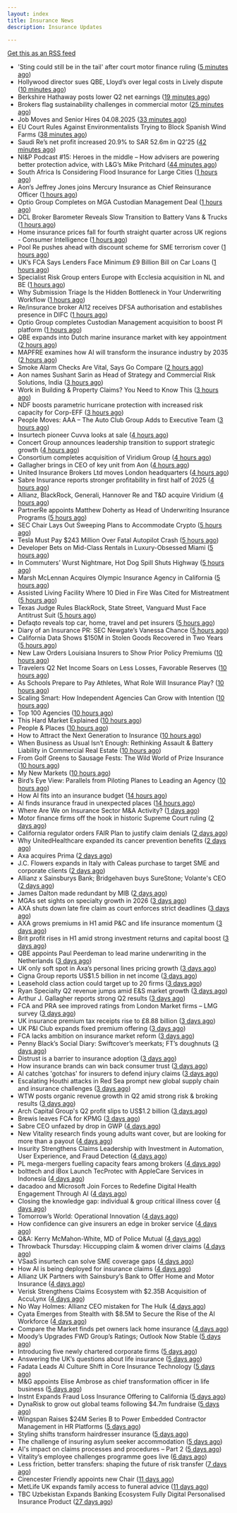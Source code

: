 ```yaml
---
layout: index
title: Insurance News
description: Insurance Updates

---
```


[Get this as an RSS feed](/insurance.rss)

<!-- news_marker starts -->
- 'Sting could still be in the tail' after court motor finance ruling ([5 minutes ago](https://www.postonline.co.uk/news/7958304/sting-could-still-be-in-the-tail-after-court-motor-finance-ruling))
- Hollywood director sues QBE, Lloyd’s over legal costs in Lively dispute ([10 minutes ago](https://www.insurancebusinessmag.com/uk/news/breaking-news/hollywood-director-sues-qbe-lloyds-over-legal-costs-in-lively-dispute-544892.aspx))
- Berkshire Hathaway posts lower Q2 net earnings ([19 minutes ago](https://www.insurancebusinessmag.com/uk/news/breaking-news/berkshire-hathaway-posts-lower-q2-net-earnings-544886.aspx))
- Brokers flag sustainability challenges in commercial motor ([25 minutes ago](https://www.postonline.co.uk/broker/7958303/brokers-flag-sustainability-challenges-in-commercial-motor))
- Job Moves and Senior Hires 04.08.2025 ([33 minutes ago](https://insurance-edge.net/2025/08/04/job-moves-and-senior-hires-04-08-2025/))
- EU Court Rules Against Environmentalists Trying to Block Spanish Wind Farms ([38 minutes ago](https://www.insurancejournal.com/news/international/2025/08/04/834398.htm))
- Saudi Re’s net profit increased 20.9% to SAR 52.6m in Q2’25 ([42 minutes ago](https://www.reinsurancene.ws/saudi-res-net-profit-increased-20-9-to-sar-52-6m-in-q225/))
- NI&P Podcast #15: Heroes in the middle – How advisers are powering better protection advice, with L&G’s Mike Pritchard ([44 minutes ago](https://ifamagazine.com/nip-podcast-15-heroes-in-the-middle-how-advisers-are-powering-better-protection-advice-with-lgs-mike-pritchard/))
- South Africa Is Considering Flood Insurance for Large Cities ([1 hours ago](https://www.insurancejournal.com/news/international/2025/08/04/834394.htm))
- Aon’s Jeffrey Jones joins Mercury Insurance as Chief Reinsurance Officer ([1 hours ago](https://www.reinsurancene.ws/aons-jeffrey-jones-joins-mercury-insurance-as-chief-reinsurance-officer/))
- Optio Group Completes on MGA Custodian Management Deal ([1 hours ago](https://insurance-edge.net/2025/08/04/optio-group-completes-on-mga-custodian-management-deal/))
- DCL Broker Barometer Reveals Slow Transition to Battery Vans & Trucks ([1 hours ago](https://insurance-edge.net/2025/08/04/dcl-broker-barometer-reveals-slow-transition-to-battery-vans-trucks/))
- Home insurance prices fall for fourth straight quarter across UK regions - Consumer Intelligence ([1 hours ago](https://www.insurancebusinessmag.com/uk/news/property-insurance/home-insurance-prices-fall-for-fourth-straight-quarter-across-uk-regions--consumer-intelligence-544877.aspx))
- Pool Re pushes ahead with discount scheme for SME terrorism cover ([1 hours ago](https://www.postonline.co.uk/commercial/7958285/pool-re-pushes-ahead-with-discount-scheme-for-sme-terrorism-cover))
- UK’s FCA Says Lenders Face Minimum £9 Billion Bill on Car Loans ([1 hours ago](https://www.insurancejournal.com/news/international/2025/08/04/834387.htm))
- Specialist Risk Group enters Europe with Ecclesia acquisition in NL and BE ([1 hours ago](https://www.insurancebusinessmag.com/uk/news/mergers-acquisitions/specialist-risk-group-enters-europe-with-ecclesia-acquisition-in-nl-and-be-544876.aspx))
- Why Submission Triage Is the Hidden Bottleneck in Your Underwriting Workflow ([1 hours ago](https://www.insurancejournal.com/blogs/expert-insured/2025/08/04/833691.htm))
- Re/insurance broker AI12 receives DFSA authorisation and establishes presence in DIFC ([1 hours ago](https://www.reinsurancene.ws/re-insurance-broker-ai12-receives-dfsa-authorisation-and-establishes-presence-in-difc/))
- Optio Group completes Custodian Management acquisition to boost PI platform ([1 hours ago](https://www.insurancebusinessmag.com/uk/news/mergers-acquisitions/optio-group-completes-custodian-management-acquisition-to-boost-pi-platform-544875.aspx))
- QBE expands into Dutch marine insurance market with key appointment ([2 hours ago](https://www.reinsurancene.ws/qbe-expands-into-dutch-marine-insurance-market-with-key-appointment/))
- MAPFRE examines how AI will transform the insurance industry by 2035 ([2 hours ago](https://www.reinsurancene.ws/mapfre-examines-how-ai-will-transform-the-insurance-industry-by-2035/))
- Smoke Alarm Checks Are Vital, Says Go Compare ([2 hours ago](https://insurance-edge.net/2025/08/04/smoke-alarm-checks-are-vital-says-go-compare/))
- Aon names Sushant Sarin as Head of Strategy and Commercial Risk Solutions, India ([3 hours ago](https://www.reinsurancene.ws/aon-names-sushant-sarin-as-head-of-strategy-and-commercial-risk-solutions-india/))
- Work in Building & Property Claims? You Need to Know This ([3 hours ago](https://insurance-edge.net/2025/08/04/work-in-building-property-claims-you-need-to-know-this/))
- NDF boosts parametric hurricane protection with increased risk capacity for Corp-EFF ([3 hours ago](https://www.reinsurancene.ws/ndf-boosts-parametric-hurricane-protection-with-increased-risk-capacity-for-corp-eff/))
- People Moves: AAA – The Auto Club Group Adds to Executive Team ([3 hours ago](https://www.insurancejournal.com/news/midwest/2025/08/04/834233.htm))
- Insurtech pioneer Cuvva looks at sale ([4 hours ago](https://www.insurancebusinessmag.com/uk/news/technology/insurtech-pioneer-cuvva-looks-at-sale-544863.aspx))
- Concert Group announces leadership transition to support strategic growth ([4 hours ago](https://www.reinsurancene.ws/concert-group-announces-leadership-transition-to-support-strategic-growth/))
- Consortium completes acquisition of Viridium Group ([4 hours ago](https://www.insurancebusinessmag.com/uk/news/life-insurance/consortium-completes-acquisition-of-viridium-group-544862.aspx))
- Gallagher brings in CEO of key unit from Aon ([4 hours ago](https://www.insurancebusinessmag.com/uk/news/breaking-news/gallagher-brings-in-ceo-of-key-unit-from-aon-544860.aspx))
- United Insurance Brokers Ltd moves London headquarters ([4 hours ago](https://www.insurancebusinessmag.com/uk/news/breaking-news/united-insurance-brokers-ltd-moves-london-headquarters-544859.aspx))
- Sabre Insurance reports stronger profitability in first half of 2025 ([4 hours ago](https://www.insurancebusinessmag.com/uk/news/breaking-news/sabre-insurance-reports-stronger-profitability-in-first-half-of-2025-544858.aspx))
- Allianz, BlackRock, Generali, Hannover Re and T&D acquire Viridium ([4 hours ago](https://www.reinsurancene.ws/allianz-blackrock-generali-hannover-re-and-td-acquire-viridium/))
- PartnerRe appoints Matthew Doherty as Head of Underwriting Insurance Programs ([5 hours ago](https://www.reinsurancene.ws/partnerre-appoints-matthew-doherty-as-head-of-underwriting-insurance-programs/))
- SEC Chair Lays Out Sweeping Plans to Accommodate Crypto ([5 hours ago](https://www.insurancejournal.com/news/national/2025/08/04/834291.htm))
- Tesla Must Pay $243 Million Over Fatal Autopilot Crash ([5 hours ago](https://www.insurancejournal.com/news/national/2025/08/04/834288.htm))
- Developer Bets on Mid-Class Rentals in Luxury-Obsessed Miami ([5 hours ago](https://www.insurancejournal.com/news/southeast/2025/08/04/834278.htm))
- In Commuters’ Wurst Nightmare, Hot Dog Spill Shuts Highway ([5 hours ago](https://www.insurancejournal.com/news/east/2025/08/04/834294.htm))
- Marsh McLennan Acquires Olympic Insurance Agency in California ([5 hours ago](https://www.insurancejournal.com/news/west/2025/08/04/834256.htm))
- Assisted Living Facility Where 10 Died in Fire Was Cited for Mistreatment ([5 hours ago](https://www.insurancejournal.com/news/east/2025/08/04/833937.htm))
- Texas Judge Rules BlackRock, State Street, Vanguard Must Face Antitrust Suit ([5 hours ago](https://www.insurancejournal.com/news/southcentral/2025/08/04/834262.htm))
- Defaqto reveals top car, home, travel and pet insurers ([5 hours ago](https://www.postonline.co.uk/personal/7958274/defaqto-reveals-top-car-home-travel-and-pet-insurers))
- Diary of an Insurance PR: SEC Newgate’s Vanessa Chance ([5 hours ago](https://www.postonline.co.uk/people/7957848/diary-of-an-insurance-pr-sec-newgate%E2%80%99s-vanessa-chance))
- California Data Shows $150M in Stolen Goods Recovered in Two Years ([5 hours ago](https://www.insurancejournal.com/news/west/2025/08/04/833832.htm))
- New Law Orders Louisiana Insurers to Show Prior Policy Premiums ([10 hours ago](https://www.insurancejournal.com/magazines/mag-features/2025/08/04/834138.htm))
- Travelers Q2 Net Income Soars on Less Losses, Favorable Reserves ([10 hours ago](https://www.insurancejournal.com/magazines/mag-features/2025/08/04/834137.htm))
- As Schools Prepare to Pay Athletes, What Role Will Insurance Play? ([10 hours ago](https://www.insurancejournal.com/magazines/mag-features/2025/08/04/834136.htm))
- Scaling Smart: How Independent Agencies Can Grow with Intention ([10 hours ago](https://www.insurancejournal.com/magazines/mag-features/2025/08/04/834135.htm))
- Top 100 Agencies ([10 hours ago](https://www.insurancejournal.com/magazines/mag-editorsnote/2025/08/04/834134.htm))
- This Hard Market Explained ([10 hours ago](https://www.insurancejournal.com/magazines/mag-features/2025/08/04/834133.htm))
- People & Places ([10 hours ago](https://www.insurancejournal.com/magazines/mag-people/2025/08/04/834132.htm))
- How to Attract the Next Generation to Insurance ([10 hours ago](https://www.insurancejournal.com/magazines/mag-features/2025/08/04/834131.htm))
- When Business as Usual Isn’t Enough: Rethinking Assault & Battery Liability in Commercial Real Estate ([10 hours ago](https://www.insurancejournal.com/magazines/mag-features/2025/08/04/834130.htm))
- From Golf Greens to Sausage Fests: The Wild World of Prize Insurance ([10 hours ago](https://www.insurancejournal.com/magazines/mag-features/2025/08/04/834129.htm))
- My New Markets ([10 hours ago](https://www.insurancejournal.com/magazines/mag-newmarkets/2025/08/04/834128.htm))
- Bird’s Eye View: Parallels from Piloting Planes to Leading an Agency ([10 hours ago](https://www.insurancejournal.com/magazines/mag-features/2025/08/04/834127.htm))
- How AI fits into an insurance budget ([14 hours ago](https://www.dig-in.com/list/how-ai-fits-into-an-insurance-budget))
- AI finds insurance fraud in unexpected places ([14 hours ago](https://www.dig-in.com/news/ai-finds-insurance-fraud-in-unexpected-places))
- Where Are We on Insurance Sector M&A Activity? ([1 days ago](https://insurance-edge.net/2025/08/02/where-are-we-on-insurance-sector-ma-activity-2/))
- Motor finance firms off the hook in historic Supreme Court ruling ([2 days ago](https://www.postonline.co.uk/news/7958301/motor-finance-firms-off-the-hook-in-historic-supreme-court-ruling))
- California regulator orders FAIR Plan to justify claim denials ([2 days ago](https://www.dig-in.com/news/regulator-orders-fair-plan-to-justify-claim-denials))
- Why UnitedHealthcare expanded its cancer prevention benefits ([2 days ago](https://www.dig-in.com/news/unitedhealth-is-expanding-their-cancer-care-coverage))
- Axa acquires Prima ([2 days ago](https://www.postonline.co.uk/personal/7958298/axa-acquires-prima))
- J.C. Flowers expands in Italy with Caleas purchase to target SME and corporate clients ([2 days ago](https://www.insurancebusinessmag.com/uk/news/mergers-acquisitions/j-c--flowers-expands-in-italy-with-caleas-purchase-to-target-sme-and-corporate-clients-544746.aspx))
- Allianz x Sainsburys Bank; Bridgehaven buys SureStone; Volante's CEO ([2 days ago](https://www.postonline.co.uk/news/7958277/allianz-x-sainsburys-bank-bridgehaven-buys-surestone-volantes-ceo))
- James Dalton made redundant by MIB ([2 days ago](https://www.postonline.co.uk/news/7958287/james-dalton-made-redundant-by-mib))
- MGAs set sights on specialty growth in 2026 ([3 days ago](https://www.insurancebusinessmag.com/uk/news/breaking-news/mgas-set-sights-on-specialty-growth-in-2026-544736.aspx))
- AXA shuts down late fire claim as court enforces strict deadlines ([3 days ago](https://www.insurancebusinessmag.com/uk/news/property-insurance/axa-shuts-down-late-fire-claim-as-court-enforces-strict-deadlines-544735.aspx))
- AXA grows premiums in H1 amid P&C and life insurance momentum ([3 days ago](https://www.insurancebusinessmag.com/uk/news/breaking-news/axa-grows-premiums-in-h1-amid-pandc-and-life-insurance-momentum-544700.aspx))
- Brit profit rises in H1 amid strong investment returns and capital boost ([3 days ago](https://www.insurancebusinessmag.com/uk/news/breaking-news/brit-profit-rises-in-h1-amid-strong-investment-returns-and-capital-boost-544717.aspx))
- QBE appoints Paul Peerdeman to lead marine underwriting in the Netherlands ([3 days ago](https://www.insurancebusinessmag.com/uk/news/marine/qbe-appoints-paul-peerdeman-to-lead-marine-underwriting-in-the-netherlands-544713.aspx))
- UK only soft spot in Axa’s personal lines pricing growth ([3 days ago](https://www.postonline.co.uk/news/7958294/uk-only-soft-spot-in-axa%E2%80%99s-personal-lines-pricing-growth))
- Cigna Group reports US$1.5 billion in net income ([3 days ago](https://www.insurancebusinessmag.com/uk/news/life-insurance/cigna-group-reports-us1-5-billion-in-net-income-544720.aspx))
- Leasehold class action could target up to 20 firms ([3 days ago](https://www.postonline.co.uk/news/7958278/leasehold-class-action-could-target-up-to-20-firms))
- Ryan Specialty Q2 revenue jumps amid E&S market growth ([3 days ago](https://www.insurancebusinessmag.com/uk/news/breaking-news/ryan-specialty-q2-revenue-jumps-amid-eands-market-growth-544714.aspx))
- Arthur J. Gallagher reports strong Q2 results ([3 days ago](https://www.insurancebusinessmag.com/uk/news/breaking-news/arthur-j--gallagher-reports-strong-q2-results-544692.aspx))
- FCA and PRA see improved ratings from London Market firms – LMG survey ([3 days ago](https://www.insurancebusinessmag.com/uk/news/breaking-news/fca-and-pra-see-improved-ratings-from-london-market-firms--lmg-survey-544691.aspx))
- UK insurance premium tax receipts rise to £8.88 billion ([3 days ago](https://www.insurancebusinessmag.com/uk/news/breaking-news/uk-insurance-premium-tax-receipts-rise-to-8-88-billion-544690.aspx))
- UK P&I Club expands fixed premium offering ([3 days ago](https://www.insurancebusinessmag.com/uk/news/marine/uk-pandi-club-expands-fixed-premium-offering-544689.aspx))
- FCA lacks ambition on insurance market reform ([3 days ago](https://www.postonline.co.uk/regulation/7958245/fca-lacks-ambition-on-insurance-market-reform))
- Penny Black’s Social Diary: Swiftcover’s meerkats; FT’s doughnuts ([3 days ago](https://www.postonline.co.uk/people/7958038/penny-black%E2%80%99s-social-diary-swiftcover%E2%80%99s-meerkats-ft%E2%80%99s-doughnuts))
- Distrust is a barrier to insurance adoption ([3 days ago](https://www.dig-in.com/opinion/distrust-is-a-barrier-to-insurance-adoption))
- How insurance brands can win back consumer trust ([3 days ago](https://www.dig-in.com/opinion/how-insurance-brands-can-win-back-consumer-trust))
- AI catches 'gotchas' for insurers to defend injury claims ([3 days ago](https://www.dig-in.com/news/ai-catches-gotchas-for-insurers-to-defend-injury-claims))
- Escalating Houthi attacks in Red Sea prompt new global supply chain and insurance challenges ([3 days ago](https://www.insurancebusinessmag.com/uk/news/marine/escalating-houthi-attacks-in-red-sea-prompt-new-global-supply-chain-and-insurance-challenges-544622.aspx))
- WTW posts organic revenue growth in Q2 amid strong risk & broking results ([3 days ago](https://www.insurancebusinessmag.com/uk/news/breaking-news/wtw-posts-organic-revenue-growth-in-q2-amid-strong-risk-and-broking-results-544566.aspx))
- Arch Capital Group's Q2 profit slips to US$1.2 billion ([3 days ago](https://www.insurancebusinessmag.com/uk/news/breaking-news/arch-capital-groups-q2-profit-slips-to-us1-2-billion-544517.aspx))
- Brewis leaves FCA for KPMG ([3 days ago](https://www.postonline.co.uk/news/7958288/brewis-leaves-fca-for-kpmg))
- Sabre CEO unfazed by drop in GWP ([4 days ago](https://www.postonline.co.uk/news/7958286/sabre-ceo-unfazed-by-drop-in-gwp))
- New Vitality research finds young adults want cover, but are looking for more than a payout ([4 days ago](https://ifamagazine.com/new-vitality-research-finds-young-adults-want-cover-but-are-looking-for-more-than-a-payout/))
- Insurity Strengthens Claims Leadership with Investment in Automation, User Experience, and Fraud Detection ([4 days ago](https://www.insurtechinsights.com/insurity-strengthens-claims-leadership-with-investment-in-automation-user-experience-and-fraud-detection/))
- PL mega-mergers fuelling capacity fears among brokers ([4 days ago](https://www.postonline.co.uk/broker/7958268/pl-mega-mergers-fuelling-capacity-fears-among-brokers))
- bolttech and iBox Launch TecProtec with AppleCare Services in Indonesia ([4 days ago](https://www.insurtechinsights.com/bolttech-and-ibox-launch-tecprotec-with-applecare-services-in-indonesia/))
- dacadoo and Microsoft Join Forces to Redefine Digital Health Engagement Through AI ([4 days ago](https://www.insurtechinsights.com/dacadoo-and-microsoft-join-forces-to-redefine-digital-health-engagement-through-ai/))
- Closing the knowledge gap: individual & group critical illness cover ([4 days ago](https://ifamagazine.com/closing-the-knowledge-gap-individual-group-critical-illness-cover/))
- Tomorrow’s World: Operational Innovation ([4 days ago](https://www.postonline.co.uk/personal/7958049/tomorrow%E2%80%99s-world-operational-innovation))
- How confidence can give insurers an edge in broker service ([4 days ago](https://www.postonline.co.uk/commercial/7958281/how-confidence-can-give-insurers-an-edge-in-broker-service))
- Q&A: Kerry McMahon-White, MD of Police Mutual ([4 days ago](https://www.postonline.co.uk/personal/7957854/qa-kerry-mcmahon-white-md-of-police-mutual))
- Throwback Thursday: Hiccupping claim & women driver claims ([4 days ago](https://www.postonline.co.uk/personal/7956737/throwback-thursday-hiccupping-claim-women-driver-claims))
- VSaaS insurtech can solve SME coverage gaps ([4 days ago](https://www.dig-in.com/news/vsaas-insurtech-can-solve-sme-coverage-gaps))
- How AI is being deployed for insurance claims ([4 days ago](https://www.dig-in.com/list/how-ai-is-being-deployed-for-insurance-claims))
- Allianz UK Partners with Sainsbury’s Bank to Offer Home and Motor Insurance ([4 days ago](https://www.insurtechinsights.com/allianz-uk-partners-with-sainsburys-bank-to-offer-home-and-motor-insurance/))
- Verisk Strengthens Claims Ecosystem with $2.35B Acquisition of AccuLynx ([4 days ago](https://www.insurtechinsights.com/verisk-strengthens-claims-ecosystem-with-2-35b-acquisition-of-acculynx/))
- No Way Holmes: Allianz CEO mistaken for The Hulk ([4 days ago](https://www.postonline.co.uk/news/7958276/no-way-holmes-allianz-ceo-mistaken-for-the-hulk))
- Cyata Emerges from Stealth with $8.5M to Secure the Rise of the AI Workforce ([4 days ago](https://www.insurtechinsights.com/cyata-emerges-from-stealth-with-8-5m-to-secure-the-rise-of-the-ai-workforce/))
- Compare the Market finds pet owners lack home insurance ([4 days ago](https://www.postonline.co.uk/news/7958275/compare-the-market-finds-pet-owners-lack-home-insurance))
- Moody’s Upgrades FWD Group’s Ratings; Outlook Now Stable ([5 days ago](https://www.insurtechinsights.com/moodys-upgrades-fwd-groups-ratings-outlook-now-stable/))
- Introducing five newly chartered corporate firms ([5 days ago](https://ifamagazine.com/introducing-five-newly-chartered-corporate-firms/))
- Answering the UK’s questions about life insurance ([5 days ago](https://ifamagazine.com/answering-the-uks-questions-about-life-insurance/))
- Fadata Leads AI Culture Shift in Core Insurance Technology ([5 days ago](https://www.insurtechinsights.com/fadata-leads-ai-culture-shift-in-core-insurance-technology/))
- M&G appoints Elise Ambrose as chief transformation officer in life business ([5 days ago](https://ifamagazine.com/mg-appoints-elise-ambrose-as-chief-transformation-officer-in-life-business/))
- Instnt Expands Fraud Loss Insurance Offering to California ([5 days ago](https://www.insurtechinsights.com/instnt-expands-fraud-loss-insurance-offering-to-california/))
- DynaRisk to grow out global teams following $4.7m fundraise ([5 days ago](https://www.postonline.co.uk/news/7958270/dynarisk-to-grow-out-global-teams-following-47m-fundraise))
- Wingspan Raises $24M Series B to Power Embedded Contractor Management in HR Platforms ([5 days ago](https://www.insurtechinsights.com/wingspan-raises-24m-series-b-to-power-embedded-contractor-management-in-hr-platforms/))
- Styling shifts transform hairdresser insurance ([5 days ago](https://www.postonline.co.uk/commercial/7957886/styling-shifts-transform-hairdresser-insurance))
- The challenge of insuring asylum seeker accommodation ([5 days ago](https://www.postonline.co.uk/commercial/7957907/the-challenge-of-insuring-asylum-seeker-accommodation))
- AI's impact on claims processes and procedures – Part 2 ([5 days ago](https://www.dig-in.com/news/ais-impact-on-claims-processes-and-procedures-part-2))
- Vitality’s employee challenges programme goes live ([6 days ago](https://ifamagazine.com/vitalitys-employee-challenges-programme-goes-live/))
- Less friction, better transfers: shaping the future of risk transfer ([7 days ago](https://ifamagazine.com/less-friction-better-transfers-shaping-the-future-of-risk-transfer/))
- Cirencester Friendly appoints new Chair ([11 days ago](https://ifamagazine.com/cirencester-friendly-appoints-new-chair/))
- MetLife UK expands family access to funeral advice ([11 days ago](https://ifamagazine.com/metlife-uk-expands-family-access-to-funeral-advice/))
- TBC Uzbekistan Expands Banking Ecosystem Fully Digital Personalised Insurance Product ([27 days ago](https://thefintechtimes.com/tbc-uzbekistan-launches-fully-digital-personalised-insurance-product/))

<!-- news_marker ends -->